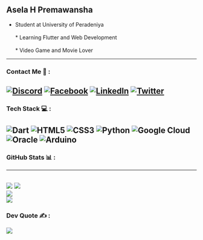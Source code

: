 ## Asela H Premawansha
* Student at University of Peradeniya<br><br>* Learning Flutter and Web Development<br><br>* Video Game and Movie Lover

---
### Contact Me 💌 :
[![Discord](https://img.shields.io/badge/Discord-%237289DA.svg?logo=discord&logoColor=white)](htttps://discord.gg/Asela#3121) [![Facebook](https://img.shields.io/badge/Facebook-%231877F2.svg?logo=Facebook&logoColor=white)](https://facebook.com/Asela.premawansha) [![LinkedIn](https://img.shields.io/badge/LinkedIn-%230077B5.svg?logo=linkedin&logoColor=white)](https://linkedin.com/in/aselahemantha) [![Twitter](https://img.shields.io/badge/Twitter-%231DA1F2.svg?logo=Twitter&logoColor=white)](https://twitter.com/aselahemantha) 
---
### Tech Stack 💻 :
![Dart](https://img.shields.io/badge/dart-%230175C2.svg?style=for-the-badge&logo=dart&logoColor=white) ![HTML5](https://img.shields.io/badge/html5-%23E34F26.svg?style=for-the-badge&logo=html5&logoColor=white) ![CSS3](https://img.shields.io/badge/css3-%231572B6.svg?style=for-the-badge&logo=css3&logoColor=white) ![Python](https://img.shields.io/badge/python-3670A0?style=for-the-badge&logo=python&logoColor=ffdd54) ![Google Cloud](https://img.shields.io/badge/Google%20Cloud-%234285F4.svg?style=for-the-badge&logo=google-cloud&logoColor=white) ![Oracle](https://img.shields.io/badge/Oracle-F80000?style=for-the-badge&logo=oracle&logoColor=white) ![Arduino](https://img.shields.io/badge/-Arduino-00979D?style=for-the-badge&logo=Arduino&logoColor=white)
---
### GitHub Stats 📊 :
---
[![](https://visitcount.itsvg.in/api?id=aselahemantha&icon=0&color=1)](https://visitcount.itsvg.in)
![](https://github-readme-stats.vercel.app/api?username=aselahemantha&theme=blueberry&hide_border=false&include_all_commits=false&count_private=false)<br/>
![](https://github-readme-streak-stats.herokuapp.com/?user=aselahemantha&theme=blueberry&hide_border=false)<br/>
![](https://github-readme-stats.vercel.app/api/top-langs/?username=aselahemantha&theme=blueberry&hide_border=false&include_all_commits=false&count_private=false&layout=compact)
---
### Dev Quote ✍️ :
![](https://quotes-github-readme.vercel.app/api?type=horizontal&theme=light)
